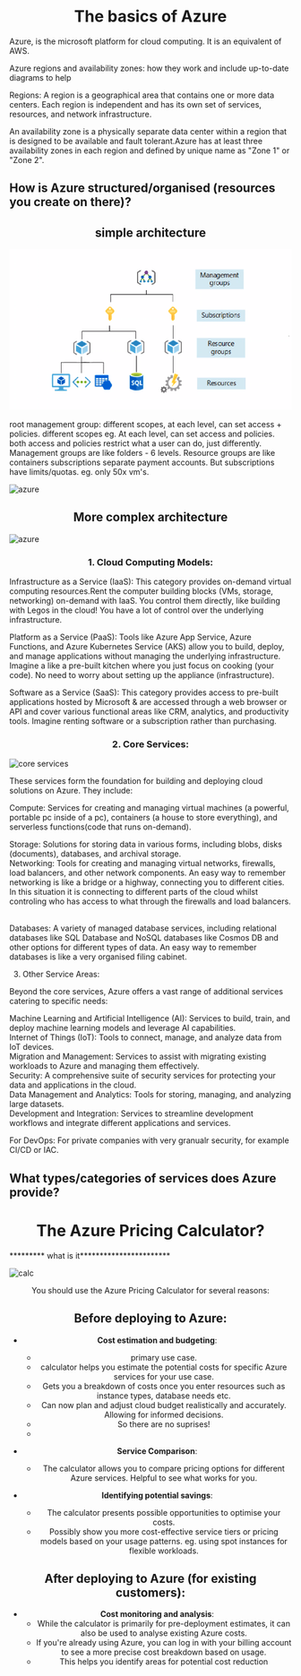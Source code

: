 
# <center>The basics of Azure<center/>

Azure, is the microsoft platform for cloud computing. It is an equivalent of AWS.

Azure regions and availability zones: how they work and include up-to-date diagrams to help

Regions: A region is a geographical area that contains one or more data centers. Each region is independent and has its own set of services, resources, and network infrastructure.

An availability zone is a physically separate data center within a region that is designed to be available and fault tolerant.Azure has at least three availability zones in each region and defined by unique name as "Zone 1" or "Zone 2".

## How is Azure structured/organised (resources you create on there)?

##  <center> simple architecture <center/>

![alt text](../images/Management.png)

root management group: different scopes, at each level, can set access + policies.
different scopes eg. At each level, can set access and policies. both access and policies restrict what a user can do, just differently.
Management groups are like folders - 6 levels.
Resource groups are like containers
subscriptions separate payment accounts. But subscriptions have limits/quotas. eg. only 50x vm's.




![azure](https://learn.microsoft.com/en-us/azure/architecture/reference-architectures/enterprise-integration/_images/simple-enterprise-integration.png)

##  <center> More complex architecture <center/>

![azure](https://learn.microsoft.com/azure/architecture/browse/thumbs/aks-cicd-azure-pipelines-architecture.png)


### <center> 1. Cloud Computing Models: <center/>

Infrastructure as a Service (IaaS): This category provides on-demand virtual computing resources.Rent the computer building blocks (VMs, storage, networking) on-demand with IaaS. You control them directly, like building with Legos in the cloud! You have a lot of control over the underlying infrastructure.

Platform as a Service (PaaS): Tools like Azure App Service, Azure Functions, and Azure Kubernetes Service (AKS) allow you to build, deploy, and manage applications without managing the underlying infrastructure. Imagine a like a pre-built kitchen where you just focus on cooking (your code). No need to worry about setting up the  appliance (infrastructure).

Software as a Service (SaaS):  This category provides access to pre-built applications hosted by Microsoft & are accessed through a web browser or API and cover various functional areas like CRM, analytics, and productivity tools. Imagine renting software or a subscription rather than purchasing.


### <center> 2. Core Services: <center/>

![core services](https://k21academy.com/wp-content/uploads/2021/04/image.png)

These services form the foundation for building and deploying cloud solutions on Azure. They include:

Compute: Services for creating and managing virtual machines (a powerful, portable pc inside of a pc), containers (a house to store everything), and serverless functions(code that runs on-demand). <br> 

Storage: Solutions for storing data in various forms, including blobs, disks (documents), databases, and archival storage.
<br>
Networking: Tools for creating and managing virtual networks, firewalls, load balancers, and other network components. An easy way to remember networking is like a bridge or a highway, connecting you to different cities. In this situation it is connecting to different parts of the cloud whilst controling who has access to what through the firewalls and load balancers.


<br>
Databases: A variety of managed database services, including relational databases like SQL Database and NoSQL databases like Cosmos DB and other options for different types of data. An easy way to remember databases is like  a very organised filing cabinet.


3. Other Service Areas:

Beyond the core services, Azure offers a vast range of additional services catering to specific needs:

Machine Learning and Artificial Intelligence (AI): Services to build, train, and deploy machine learning models and leverage AI capabilities.
<br>
Internet of Things (IoT): Tools to connect, manage, and analyze data from IoT devices.
<br>
Migration and Management: Services to assist with migrating existing workloads to Azure and managing them effectively.
<br>
Security: A comprehensive suite of security services for protecting your data and applications in the cloud.
<br>
Data Management and Analytics: Tools for storing, managing, and analyzing large datasets.
<br>
Development and Integration: Services to streamline development workflows and integrate different applications and services.

For DevOps: For private companies with very granualr security, for example CI/CD or IAC.
## What types/categories of services does Azure provide?

# <center> The Azure Pricing Calculator? </center>

********* what is it***********************

![calc](https://static.packt-cdn.com/products/9781789614503/graphics/assets/db25ff5c-8bd2-4adb-8c45-edcd4e7598a0.png)

<center>You should use the Azure Pricing Calculator for several reasons: <center/>

## <center> Before deploying to Azure: <center/>

* **Cost estimation and budgeting**: <br>  
    * primary use case. <br>
    * calculator helps you estimate the potential costs for specific Azure services for your use case.<br>
    * Gets you a breakdown of costs once you enter resources such as instance types, database needs etc.<br>
    * Can now plan and adjust cloud budget realistically and accurately. Allowing for informed decisions.<br>
    * So there are no suprises!
  * 


* **Service Comparison**: <br> 
    * The calculator allows you to compare pricing options for different Azure services. Helpful to see what works for you.

* **Identifying potential savings**: <br>
    * The calculator presents possible opportunities to optimise your costs. 
    * Possibly show you  more cost-effective service tiers or pricing models based on your usage patterns. eg. using spot instances for flexible workloads.

## <center> After deploying to Azure (for existing customers): <center/>

* **Cost monitoring and analysis**: <br>    
    * While the calculator is primarily for pre-deployment estimates, it can also be used to analyse existing Azure costs. 
    * If you're already using Azure, you can log in with your billing account to see a more precise cost breakdown based on usage. 
    * This helps you identify areas for potential cost reduction
    




